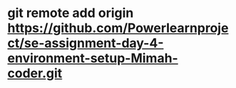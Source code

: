 # git remote add origin https://github.com/Powerlearnproject/se-assignment-day-4-environment-setup-Mimah-coder.git
